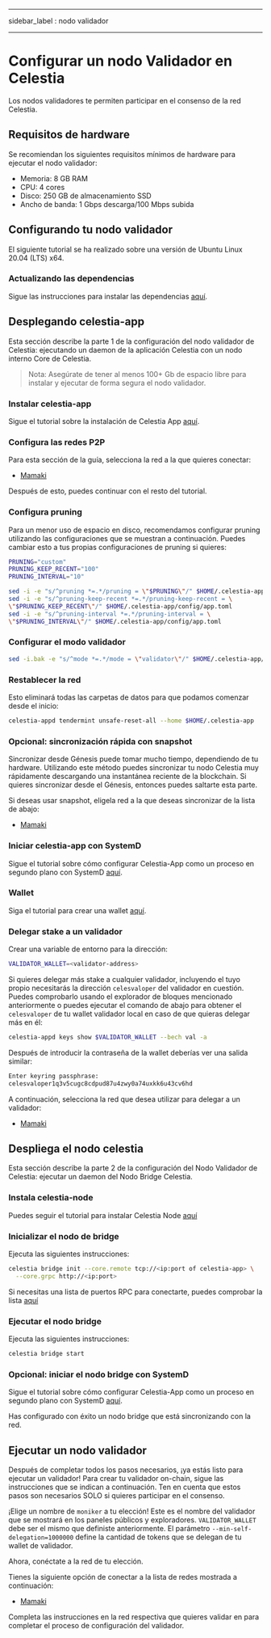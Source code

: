 - - -
sidebar_label : nodo validador
- - -

# Configurar un nodo Validador en Celestia

Los nodos validadores te permiten participar en el consenso de la red Celestia.

## Requisitos de hardware

Se recomiendan los siguientes requisitos mínimos de hardware para ejecutar el nodo validador:

* Memoria: 8 GB RAM
* CPU: 4 cores
* Disco: 250 GB de almacenamiento SSD
* Ancho de banda: 1 Gbps descarga/100 Mbps subida

## Configurando tu nodo validador

El siguiente tutorial se ha realizado sobre una versión de Ubuntu Linux 20.04 (LTS) x64.

### Actualizando las dependencias

Sigue las instrucciones para instalar las dependencias [aquí](../developers/environment.md).

## Desplegando celestia-app

Esta sección describe la parte 1 de la configuración del nodo validador de Celestia: ejecutando un daemon de la aplicación Celestia con un nodo interno Core de Celestia.

> Nota: Asegúrate de tener al menos 100+ Gb de espacio libre para instalar y ejecutar de forma segura el nodo validador.

### Instalar celestia-app

Sigue el tutorial sobre la instalación de Celestia App [aquí](../developers/celestia-app.md).

### Configura las redes P2P

Para esta sección de la guía, selecciona la red a la que quieres conectar:

* [Mamaki](./mamaki-testnet.md#setup-p2p-network)

Después de esto, puedes continuar con el resto del tutorial.

### Configura pruning

Para un menor uso de espacio en disco, recomendamos configurar pruning utilizando las configuraciones que se muestran a continuación. Puedes cambiar esto a tus propias configuraciones de pruning si quieres:

```sh
PRUNING="custom"
PRUNING_KEEP_RECENT="100"
PRUNING_INTERVAL="10"

sed -i -e "s/^pruning *=.*/pruning = \"$PRUNING\"/" $HOME/.celestia-app/config/app.toml
sed -i -e "s/^pruning-keep-recent *=.*/pruning-keep-recent = \
\"$PRUNING_KEEP_RECENT\"/" $HOME/.celestia-app/config/app.toml
sed -i -e "s/^pruning-interval *=.*/pruning-interval = \
\"$PRUNING_INTERVAL\"/" $HOME/.celestia-app/config/app.toml
```

### Configurar el modo validador

```sh
sed -i.bak -e "s/^mode *=.*/mode = \"validator\"/" $HOME/.celestia-app/config/config.toml
```

### Restablecer la red

Esto eliminará todas las carpetas de datos para que podamos comenzar desde el inicio:

```sh
celestia-appd tendermint unsafe-reset-all --home $HOME/.celestia-app
```

### Opcional: sincronización rápida con snapshot

Sincronizar desde Génesis puede tomar mucho tiempo, dependiendo de tu hardware. Utilizando este método puedes sincronizar tu nodo Celestia muy rápidamente descargando una instantánea reciente de la blockchain. Si quieres sincronizar desde el Génesis, entonces puedes saltarte esta parte.

Si deseas usar snapshot, eligela red a la que deseas sincronizar de la lista de abajo:

* [Mamaki](./mamaki-testnet.md#quick-sync-with-snapshot)

### Iniciar celestia-app con SystemD

Sigue el tutorial sobre cómo configurar Celestia-App como un proceso en segundo plano con SystemD [aquí](./systemd.md#start-the-celestia-app-with-systemd).

### Wallet

Siga el tutorial para crear una wallet [aquí](../developers/wallet.md).

### Delegar stake a un validador

Crear una variable de entorno para la dirección:

```sh
VALIDATOR_WALLET=<validator-address>
```

Si quieres delegar más stake a cualquier validador, incluyendo el tuyo propio necesitarás la dirección `celesvaloper` del validador en cuestión. Puedes comprobarlo usando el explorador de bloques mencionado anteriormente o puedes ejecutar el comando de abajo para obtener el `celesvaloper` de tu wallet validador local en caso de que quieras delegar más en él:

```sh
celestia-appd keys show $VALIDATOR_WALLET --bech val -a
```

Después de introducir la contraseña de la wallet deberías ver una salida similar:

```sh
Enter keyring passphrase:
celesvaloper1q3v5cugc8cdpud87u4zwy0a74uxkk6u43cv6hd
```

A continuación, selecciona la red que desea utilizar para delegar a un validador:

* [Mamaki](./mamaki-testnet.md#delegate-to-a-validator)

## Despliega el nodo celestia

Esta sección describe la parte 2 de la configuración del Nodo Validador de Celestia: ejecutar un daemon del Nodo Bridge Celestia.

### Instala celestia-node

Puedes seguir el tutorial para instalar Celestia Node [aquí](../developers/celestia-node.md)

### Inicializar el nodo de bridge

Ejecuta las siguientes instrucciones:

```sh
celestia bridge init --core.remote tcp://<ip:port of celestia-app> \
  --core.grpc http://<ip:port>
```

Si necesitas una lista de puertos RPC para conectarte, puedes comprobar la lista [aquí](./mamaki-testnet.md#rpc-endpoints)

### Ejecutar el nodo bridge

Ejecuta las siguientes instrucciones:

```sh
celestia bridge start
```

### Opcional: iniciar el nodo bridge con SystemD

Sigue el tutorial sobre cómo configurar Celestia-App como un proceso en segundo plano con SystemD [aquí](./systemd.md#celestia-bridge-node).

Has configurado con éxito un nodo bridge que está sincronizando con la red.

## Ejecutar un nodo validador

Después de completar todos los pasos necesarios, ¡ya estás listo para ejecutar un validador! Para crear tu validador on-chain, sigue las instrucciones que se indican a continuación. Ten en cuenta que estos pasos son necesarios SOLO si quieres participar en el consenso.

¡Elige un nombre de `moniker` a tu elección! Este es el nombre del validador que se mostrará en los paneles públicos y exploradores. `VALIDATOR_WALLET` debe ser el mismo que definiste anteriormente. El parámetro `--min-self-delegation=1000000` define la cantidad de tokens que se delegan de tu wallet de validador.

Ahora, conéctate a la red de tu elección.

Tienes la siguiente opción de conectar a la lista de redes mostrada a continuación:

* [Mamaki](./mamaki-testnet.md#connect-validator)

Completa las instrucciones en la red respectiva que quieres validar en para completar el proceso de configuración del validador.
